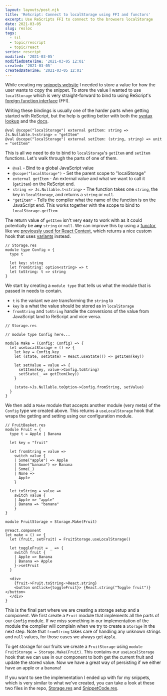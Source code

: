 ```yaml
---
layout: layouts/post.njk
title: 'ReScript: Connect to localStorage using FFI and functors'
excerpt: Use ReScripts FFI to connect to the browsers localStorage
date: 2021-03-05
slug: resloc
tags:
  - til
  - topic/rescript
  - topic/react
series: rescript
modified: '2021-03-05'
modifiedDateTime: '2021-03-05 12:01'
created: '2021-03-05'
createdDateTime: '2021-03-05 12:01'
---
```


While creating my [snippets website](https://snippets.willcodefor.beer) I needed to store a value for how the user wants to copy the snippet. To store the value I wanted to use `localStorage` which is very straight-forward to bind to using ReScript's [foreign function interface](https://en.wikipedia.org/wiki/Foreign_function_interface) (FFI).

Writing these bindings is usually one of the harder parts when getting started with ReScript, but the help is getting better with both the [syntax lookup](https://rescript-lang.org/syntax-lookup) and the [docs](https://rescript-lang.org/docs/manual/latest/interop-cheatsheet).

```reasonml
@val @scope("localStorage") external getItem: string => Js.Nullable.t<string> = "getItem"
@val @scope("localStorage") external setItem: (string, string) => unit = "setItem"
```

This is all we need to do to bind to `localStorage`'s `getItem` and `setItem` functions. Let's walk through the parts of one of them.

- `@val` - Bind to a global JavaScript value
- `@scope("localStorage")` - Set the parent scope to "localStorage"
- `external getItem` - An external value and what we want to call it (`getItem`) on the ReScript end.
- `string => Js.Nullable.t<string>` - The function takes one `string`, the key in `localStorage`, and returns a `string` or `null`.
- `"getItem"` - Tells the compiler what the name of the function is on the JavaScript end. This works together with the scope to bind to `localStorage.getItem`

The return value of `getItem` isn't very easy to work with as it could potentially be **any** `string` or `null`. We can improve this by using a [functor](https://rescript-lang.org/docs/manual/latest/module#module-functions-functors), like we [previously used for React Context](/posts/using-usecontext-in-rescript-react), which returns a nice custom hook that uses [variants](https://rescript-lang.org/docs/manual/v8.0.0/variant) instead.

```reasonml
// Storage.res
module type Config = {
  type t

  let key: string
  let fromString: option<string> => t
  let toString: t => string
}
```

We start by creating a `module type` that tells us what the module that is passed in needs to contain.

- `t` is the variant we are transforming the `string` to
- `key` is a what the value should be stored as in `localStorage`
- `fromString` and `toString` handle the conversions of the value from JavaScript land to ReScript and vice versa.

```reasonml
// Storage.res

// module type Config here...

module Make = (Config: Config) => {
  let useLocalStorage = () => {
    let key = Config.key
    let (state, setState) = React.useState(() => getItem(key))

    let setValue = value => {
      setItem(key, value->Config.toString)
      setState(_ => getItem(key))
    }

    (state->Js.Nullable.toOption->Config.fromString, setValue)
  }
}
```

We then add a `Make` module that accepts another module (very meta) of the `Config` type we created above. This returns a `useLocalStorage` hook that wraps the getting and setting using our configuration module.

```reasonml
// FruitBasket.res
module Fruit = {
  type t = Apple | Banana

  let key = "fruit"

  let fromString = value =>
    switch value {
    | Some("apple") => Apple
    | Some("banana") => Banana
    | Some(_)
    | None =>
      Apple
    }

  let toString = value =>
    switch value {
    | Apple => "apple"
    | Banana => "banana"
    }
}

module FruitStorage = Storage.Make(Fruit)

@react.component
let make = () => {
  let (fruit, setFruit) = FruitStorage.useLocalStorage()

  let toggleFruit = _ => {
    switch fruit {
    | Apple => Banana
    | Banana => Apple
    }->setFruit
  }

  <div>
    {fruit->Fruit.toString->React.string}
    <button onClick={toggleFruit}> {React.string("Toggle fruit")} </button>
  </div>
}
```

This is the final part where we are creating a storage setup and a component. We first create a `Fruit` module that implements all the parts of our `Config` module. If we miss something in our implementation of the module the compiler will complain when we try to create a `Storage` in the next step. Note that `fromString` takes care of handling any unknown strings and `null` values, for those cases we always get `Apple`.

To get storage for our fruits we create a `FruitStorage` using `module FruitStorage = Storage.Make(Fruit)`. This contains our `useLocalStorage` hook that we can use in our component to both get the current fruit and update the stored value. Now we have a great way of persisting if we either have an apple or a banana!

If you want to see the implementation I ended up with for my snippets, which is very similar to what we've created, you can take a look at these two files in the repo, [Storage.res](https://github.com/believer/ultisnips-parse/blob/main/packages/web/src/Storage.res) and [SnippetCode.res](https://github.com/believer/ultisnips-parse/blob/main/packages/web/src/SnippetCode.res).
